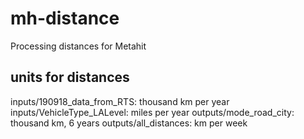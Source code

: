 # mh-distance
Processing distances for Metahit

## units for distances

inputs/190918_data_from_RTS:	thousand km per year
inputs/VehicleType_LALevel:	miles per year
outputs/mode_road_city:		thousand km, 6 years
outputs/all_distances:		km per week
